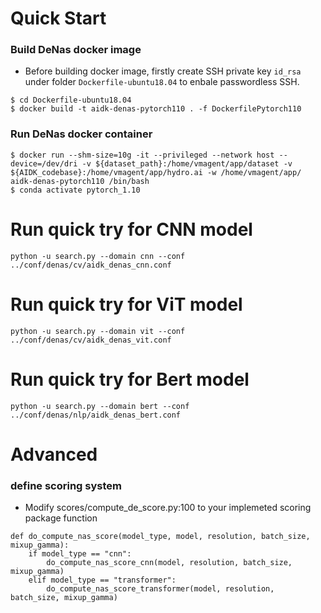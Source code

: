 # Quick Start

### Build DeNas docker image

* Before building docker image, firstly create SSH private key `id_rsa` under folder `Dockerfile-ubuntu18.04` to enbale passwordless SSH.

```
$ cd Dockerfile-ubuntu18.04
$ docker build -t aidk-denas-pytorch110 . -f DockerfilePytorch110
```

### Run DeNas docker container

```
$ docker run --shm-size=10g -it --privileged --network host --device=/dev/dri -v ${dataset_path}:/home/vmagent/app/dataset -v ${AIDK_codebase}:/home/vmagent/app/hydro.ai -w /home/vmagent/app/ aidk-denas-pytorch110 /bin/bash
$ conda activate pytorch_1.10
```

# Run quick try for CNN model

```
python -u search.py --domain cnn --conf ../conf/denas/cv/aidk_denas_cnn.conf
```

# Run quick try for ViT model

```
python -u search.py --domain vit --conf ../conf/denas/cv/aidk_denas_vit.conf
```

# Run quick try for Bert model

```
python -u search.py --domain bert --conf ../conf/denas/nlp/aidk_denas_bert.conf
```

# Advanced

### define scoring system

* Modify scores/compute_de_score.py:100 to your implemeted scoring package function

```
def do_compute_nas_score(model_type, model, resolution, batch_size, mixup_gamma):
    if model_type == "cnn":
        do_compute_nas_score_cnn(model, resolution, batch_size, mixup_gamma)
    elif model_type == "transformer":
        do_compute_nas_score_transformer(model, resolution, batch_size, mixup_gamma)
```
